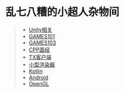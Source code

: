 # 乱七八糟的小超人杂物间

> * [Unity相关](Unity/)
> * [GAMES101](GAMES101/README.md)
> * [GAMES103](GAMES103/)
> * [CPP面经](CPP/)
> * [TX客户端](TX客户端/)
> * [小型渲染器](tiny_renderer/)
> * [Kotlin](Kotlin/)
> * [Android](Android/)
> * [OpenGL](OpenGL/)
